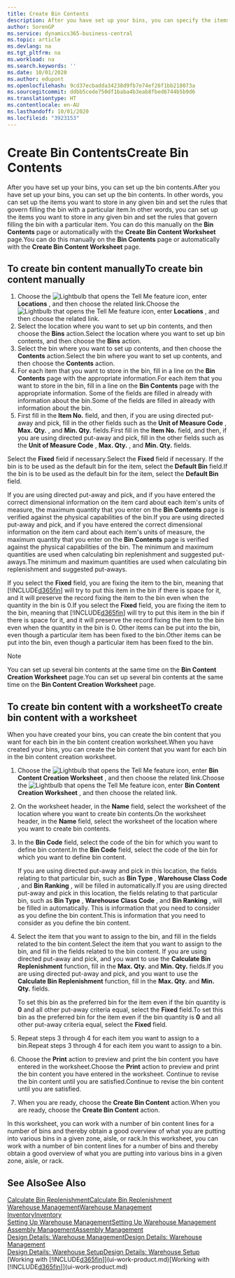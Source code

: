 ```yaml
---
title: Create Bin Contents
description: After you have set up your bins, you can specify the items that you want to store in them, and set up rules that control how often bins are refilled.
author: SorenGP
ms.service: dynamics365-business-central
ms.topic: article
ms.devlang: na
ms.tgt_pltfrm: na
ms.workload: na
ms.search.keywords: ''
ms.date: 10/01/2020
ms.author: edupont
ms.openlocfilehash: 9cd37ecbadda34238d9fb7e74ef26f1bb218073a
ms.sourcegitcommit: ddbb5cede750df1baba4b3eab8fbed6744b5b9d6
ms.translationtype: HT
ms.contentlocale: en-AU
ms.lasthandoff: 10/01/2020
ms.locfileid: "3923153"
---
```

# <a name="create-bin-contents"></a><span data-ttu-id="0fa98-103">Create Bin Contents</span><span class="sxs-lookup"><span data-stu-id="0fa98-103">Create Bin Contents</span></span>

<span data-ttu-id="0fa98-104">After you have set up your bins, you can set up the bin contents.</span><span class="sxs-lookup"><span data-stu-id="0fa98-104">After you have set up your bins, you can set up the bin contents.</span></span> <span data-ttu-id="0fa98-105">In other words, you can set up the items you want to store in any given bin and set the rules that govern filling the bin with a particular item.</span><span class="sxs-lookup"><span data-stu-id="0fa98-105">In other words, you can set up the items you want to store in any given bin and set the rules that govern filling the bin with a particular item.</span></span> <span data-ttu-id="0fa98-106">You can do this manually on the **Bin Contents** page or automatically with the **Create Bin Content Worksheet** page.</span><span class="sxs-lookup"><span data-stu-id="0fa98-106">You can do this manually on the **Bin Contents** page or automatically with the **Create Bin Content Worksheet** page.</span></span>

## <a name="to-create-bin-content-manually"></a><span data-ttu-id="0fa98-107">To create bin content manually</span><span class="sxs-lookup"><span data-stu-id="0fa98-107">To create bin content manually</span></span>

1. <span data-ttu-id="0fa98-108">Choose the ![Lightbulb that opens the Tell Me feature](media/ui-search/search_small.png "Tell me what you want to do") icon, enter **Locations** , and then choose the related link.</span><span class="sxs-lookup"><span data-stu-id="0fa98-108">Choose the ![Lightbulb that opens the Tell Me feature](media/ui-search/search_small.png "Tell me what you want to do") icon, enter **Locations** , and then choose the related link.</span></span>  
2. <span data-ttu-id="0fa98-109">Select the location where you want to set up bin contents,  and then choose the **Bins** action.</span><span class="sxs-lookup"><span data-stu-id="0fa98-109">Select the location where you want to set up bin contents,  and then choose the **Bins** action.</span></span>  
3. <span data-ttu-id="0fa98-110">Select the bin where you want to set up contents, and then choose the **Contents** action.</span><span class="sxs-lookup"><span data-stu-id="0fa98-110">Select the bin where you want to set up contents, and then choose the **Contents** action.</span></span>  
4. <span data-ttu-id="0fa98-111">For each item that you want to store in the bin, fill in a line on the **Bin Contents** page with the appropriate information.</span><span class="sxs-lookup"><span data-stu-id="0fa98-111">For each item that you want to store in the bin, fill in a line on the **Bin Contents** page with the appropriate information.</span></span> <span data-ttu-id="0fa98-112">Some of the fields are filled in already with information about the bin.</span><span class="sxs-lookup"><span data-stu-id="0fa98-112">Some of the fields are filled in already with information about the bin.</span></span>  
5. <span data-ttu-id="0fa98-113">First fill in the **Item No.** field, and then, if you are using directed put-away and pick, fill in the other fields such as the **Unit of Measure Code** , **Max. Qty.** , and **Min. Qty.** fields.</span><span class="sxs-lookup"><span data-stu-id="0fa98-113">First fill in the **Item No.** field, and then, if you are using directed put-away and pick, fill in the other fields such as the **Unit of Measure Code** , **Max. Qty.** , and **Min. Qty.** fields.</span></span>  

<span data-ttu-id="0fa98-114">Select the **Fixed** field if necessary.</span><span class="sxs-lookup"><span data-stu-id="0fa98-114">Select the **Fixed** field if necessary.</span></span> <span data-ttu-id="0fa98-115">If the bin is to be used as the default bin for the item, select the **Default Bin** field.</span><span class="sxs-lookup"><span data-stu-id="0fa98-115">If the bin is to be used as the default bin for the item, select the **Default Bin** field.</span></span>  

<span data-ttu-id="0fa98-116">If you are using directed put-away and pick, and if you have entered the correct dimensional information on the item card about each item's units of measure, the maximum quantity that you enter on the **Bin Contents** page is verified against the physical capabilities of the bin.</span><span class="sxs-lookup"><span data-stu-id="0fa98-116">If you are using directed put-away and pick, and if you have entered the correct dimensional information on the item card about each item's units of measure, the maximum quantity that you enter on the **Bin Contents** page is verified against the physical capabilities of the bin.</span></span> <span data-ttu-id="0fa98-117">The minimum and maximum quantities are used when calculating bin replenishment and suggested put-aways.</span><span class="sxs-lookup"><span data-stu-id="0fa98-117">The minimum and maximum quantities are used when calculating bin replenishment and suggested put-aways.</span></span>  

<span data-ttu-id="0fa98-118">If you select the **Fixed** field, you are fixing the item to the bin, meaning that [!INCLUDE[d365fin](includes/d365fin_md.md)] will try to put this item in the bin if there is space for it, and it will preserve the record fixing the item to the bin even when the quantity in the bin is 0.</span><span class="sxs-lookup"><span data-stu-id="0fa98-118">If you select the **Fixed** field, you are fixing the item to the bin, meaning that [!INCLUDE[d365fin](includes/d365fin_md.md)] will try to put this item in the bin if there is space for it, and it will preserve the record fixing the item to the bin even when the quantity in the bin is 0.</span></span> <span data-ttu-id="0fa98-119">Other items can be put into the bin, even though a particular item has been fixed to the bin.</span><span class="sxs-lookup"><span data-stu-id="0fa98-119">Other items can be put into the bin, even though a particular item has been fixed to the bin.</span></span>  

> [!NOTE]  
> <span data-ttu-id="0fa98-120">You can set up several bin contents at the same time on the **Bin Content Creation Worksheet** page.</span><span class="sxs-lookup"><span data-stu-id="0fa98-120">You can set up several bin contents at the same time on the **Bin Content Creation Worksheet** page.</span></span>  

## <a name="to-create-bin-content-with-a-worksheet"></a><span data-ttu-id="0fa98-121">To create bin content with a worksheet</span><span class="sxs-lookup"><span data-stu-id="0fa98-121">To create bin content with a worksheet</span></span>

<span data-ttu-id="0fa98-122">When you have created your bins, you can create the bin content that you want for each bin in the bin content creation worksheet.</span><span class="sxs-lookup"><span data-stu-id="0fa98-122">When you have created your bins, you can create the bin content that you want for each bin in the bin content creation worksheet.</span></span>

1. <span data-ttu-id="0fa98-123">Choose the ![Lightbulb that opens the Tell Me feature](media/ui-search/search_small.png "Tell me what you want to do") icon, enter **Bin Content Creation Worksheet** , and then choose the related link.</span><span class="sxs-lookup"><span data-stu-id="0fa98-123">Choose the ![Lightbulb that opens the Tell Me feature](media/ui-search/search_small.png "Tell me what you want to do") icon, enter **Bin Content Creation Worksheet** , and then choose the related link.</span></span>  
2. <span data-ttu-id="0fa98-124">On the worksheet header, in the **Name** field, select the worksheet of the location where you want to create bin contents.</span><span class="sxs-lookup"><span data-stu-id="0fa98-124">On the worksheet header, in the **Name** field, select the worksheet of the location where you want to create bin contents.</span></span>  
3. <span data-ttu-id="0fa98-125">In the **Bin Code** field, select the code of the bin for which you want to define bin content.</span><span class="sxs-lookup"><span data-stu-id="0fa98-125">In the **Bin Code** field, select the code of the bin for which you want to define bin content.</span></span>  

    <span data-ttu-id="0fa98-126">If you are using directed put-away and pick in this location, the fields relating to that particular bin, such as **Bin Type** , **Warehouse Class Code** , and **Bin Ranking** , will be filled in automatically.</span><span class="sxs-lookup"><span data-stu-id="0fa98-126">If you are using directed put-away and pick in this location, the fields relating to that particular bin, such as **Bin Type** , **Warehouse Class Code** , and **Bin Ranking** , will be filled in automatically.</span></span> <span data-ttu-id="0fa98-127">This is information that you need to consider as you define the bin content.</span><span class="sxs-lookup"><span data-stu-id="0fa98-127">This is information that you need to consider as you define the bin content.</span></span>  
4. <span data-ttu-id="0fa98-128">Select the item that you want to assign to the bin, and fill in the fields related to the bin content.</span><span class="sxs-lookup"><span data-stu-id="0fa98-128">Select the item that you want to assign to the bin, and fill in the fields related to the bin content.</span></span> <span data-ttu-id="0fa98-129">If you are using directed put-away and pick, and you want to use the **Calculate Bin Replenishment** function, fill in the **Max. Qty.** and **Min. Qty.** fields.</span><span class="sxs-lookup"><span data-stu-id="0fa98-129">If you are using directed put-away and pick, and you want to use the **Calculate Bin Replenishment** function, fill in the **Max. Qty.** and **Min. Qty.** fields.</span></span>  

    <span data-ttu-id="0fa98-130">To set this bin as the preferred bin for the item even if the bin quantity is **0** and all other put-away criteria equal, select the **Fixed** field.</span><span class="sxs-lookup"><span data-stu-id="0fa98-130">To set this bin as the preferred bin for the item even if the bin quantity is **0** and all other put-away criteria equal, select the **Fixed** field.</span></span>  
5. <span data-ttu-id="0fa98-131">Repeat steps 3 through 4 for each item you want to assign to a bin.</span><span class="sxs-lookup"><span data-stu-id="0fa98-131">Repeat steps 3 through 4 for each item you want to assign to a bin.</span></span>  
6. <span data-ttu-id="0fa98-132">Choose the **Print** action to preview and print the bin content you have entered in the worksheet.</span><span class="sxs-lookup"><span data-stu-id="0fa98-132">Choose the **Print** action to preview and print the bin content you have entered in the worksheet.</span></span> <span data-ttu-id="0fa98-133">Continue to revise the bin content until you are satisfied.</span><span class="sxs-lookup"><span data-stu-id="0fa98-133">Continue to revise the bin content until you are satisfied.</span></span>  
7. <span data-ttu-id="0fa98-134">When you are ready, choose the **Create Bin Content** action.</span><span class="sxs-lookup"><span data-stu-id="0fa98-134">When you are ready, choose the **Create Bin Content** action.</span></span>  

<span data-ttu-id="0fa98-135">In this worksheet, you can work with a number of bin content lines for a number of bins and thereby obtain a good overview of what you are putting into various bins in a given zone, aisle, or rack.</span><span class="sxs-lookup"><span data-stu-id="0fa98-135">In this worksheet, you can work with a number of bin content lines for a number of bins and thereby obtain a good overview of what you are putting into various bins in a given zone, aisle, or rack.</span></span>  

## <a name="see-also"></a><span data-ttu-id="0fa98-136">See Also</span><span class="sxs-lookup"><span data-stu-id="0fa98-136">See Also</span></span>

[<span data-ttu-id="0fa98-137">Calculate Bin Replenishment</span><span class="sxs-lookup"><span data-stu-id="0fa98-137">Calculate Bin Replenishment</span></span>](warehouse-how-to-calculate-bin-replenishment.md)  
[<span data-ttu-id="0fa98-138">Warehouse Management</span><span class="sxs-lookup"><span data-stu-id="0fa98-138">Warehouse Management</span></span>](warehouse-manage-warehouse.md)  
[<span data-ttu-id="0fa98-139">Inventory</span><span class="sxs-lookup"><span data-stu-id="0fa98-139">Inventory</span></span>](inventory-manage-inventory.md)  
[<span data-ttu-id="0fa98-140">Setting Up Warehouse Management</span><span class="sxs-lookup"><span data-stu-id="0fa98-140">Setting Up Warehouse Management</span></span>](warehouse-setup-warehouse.md)  
[<span data-ttu-id="0fa98-141">Assembly Management</span><span class="sxs-lookup"><span data-stu-id="0fa98-141">Assembly Management</span></span>](assembly-assemble-items.md)  
[<span data-ttu-id="0fa98-142">Design Details: Warehouse Management</span><span class="sxs-lookup"><span data-stu-id="0fa98-142">Design Details: Warehouse Management</span></span>](design-details-warehouse-management.md)  
[<span data-ttu-id="0fa98-143">Design Details: Warehouse Setup</span><span class="sxs-lookup"><span data-stu-id="0fa98-143">Design Details: Warehouse Setup</span></span>](design-details-warehouse-setup.md)  
<span data-ttu-id="0fa98-144">[Working with [!INCLUDE[d365fin](includes/d365fin_md.md)]](ui-work-product.md)</span><span class="sxs-lookup"><span data-stu-id="0fa98-144">[Working with [!INCLUDE[d365fin](includes/d365fin_md.md)]](ui-work-product.md)</span></span>
